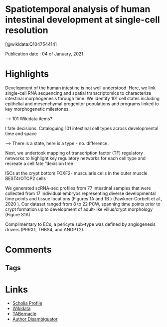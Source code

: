 
Spatiotemporal analysis of human intestinal development at single-cell resolution
=================================================================================
  
  [@wikidata:Q104754414]  
  
Publication date : 04 of January, 2021  

# Highlights

Development of the human intestine is not well understood. Here, we link single-cell RNA sequencing and spatial transcriptomics to characterize intestinal morphogenesis through time. We identify 101 cell states including epithelial and mesenchymal progenitor populations and programs linked to key morphogenetic milestones.

--> 101 Wikidata items?


l fate decisions.
 Cataloguing 101 intestinal cell types across developmental time and space


 --> There is a state, here is a type - no. difference.

 Next, we undertook mapping of transcription factor (TF) regulatory networks to highlight key regulatory networks for each cell type and recreate a cell fate “decision tree

ISCs at the crypt bottom
 FOXF2- muscularis cells in the outer muscle
 BEST4/OTOP2 cells

We generated scRNA-seq profiles from 77 intestinal samples that were collected from 17 individual embryos representing diverse developmental time points and tissue locations (Figures 1A and 1B ) (Fawkner-Corbett et al., 2020
). Our dataset ranged from 8 to 22 PCW, spanning time points prior to crypt formation up to development of adult-like villus/crypt morphology (Figure S1A)

Complimentary to ECs, a pericyte sub-type was defined by angiogenesis drivers (PRRX1, THBS4, and ANGPT2).





# Comments

## Tags

# Links
  
 * [Scholia Profile](https://scholia.toolforge.org/work/Q104754414)  
 * [Wikidata](https://www.wikidata.org/wiki/Q104754414)  
 * [TABernacle](https://tabernacle.toolforge.org/?#/tab/manual/Q104754414/P921%3BP4510)  
 * [Author Disambiguator](https://author-disambiguator.toolforge.org/work_item_oauth.php?id=Q104754414&batch_id=&match=1&author_list_id=&doit=Get+author+links+for+work)  
